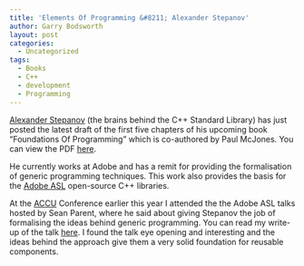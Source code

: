 ```yaml
---
title: 'Elements Of Programming &#8211; Alexander Stepanov'
author: Garry Bodsworth
layout: post
categories:
  - Uncategorized
tags:
  - Books
  - C++
  - development
  - Programming
---
```

[Alexander Stepanov][1] (the brains behind the C++ Standard Library) has just posted the latest draft of the first five chapters of his upcoming book &#8220;Foundations Of Programming&#8221; which is co-authored by Paul McJones. You can view the PDF [here][2].

He currently works at Adobe and has a remit for providing the formalisation of generic programming techniques. This work also provides the basis for the [Adobe ASL][3] open-source C++ libraries.

At the [ACCU][4] Conference earlier this year I attended the the Adobe ASL talks hosted by Sean Parent, where he said about giving Stepanov the job of formalising the ideas behind generic programming. You can read my write-up of the talk [here][5]. I found the talk eye opening and interesting and the ideas behind the approach give them a very solid foundation for reusable components.

 [1]: http://en.wikipedia.org/wiki/Alexander_Stepanov
 [2]: http://www.stepanovpapers.com/eop/eop.pdf
 [3]: http://stlab.adobe.com/
 [4]: http://accu.org
 [5]: http://garrys-brain.blogspot.com/2008/04/accu-2008-conference.html